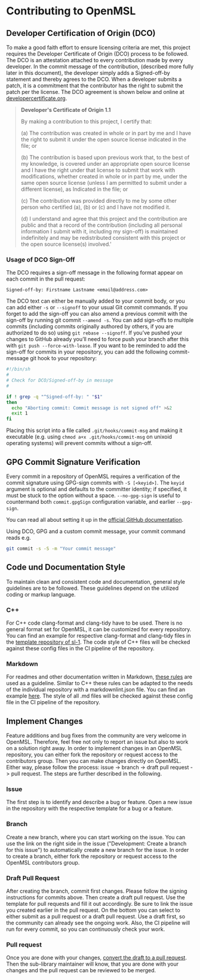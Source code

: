 # Contributing to OpenMSL

## Developer Certification of Origin (DCO)

To make a good faith effort to ensure licensing criteria are met, this project requires the Developer Certificate of Origin (DCO) process to be followed.
The DCO is an attestation attached to every contribution made by every developer.
In the commit message of the contribution, (described more fully later in this document), the developer simply adds a Signed-off-by statement and thereby agrees to the DCO.
When a developer submits a patch, it is a commitment that the contributor has the right to submit the patch per the license.
The DCO agreement is shown below and online at [developercertificate.org](https://developercertificate.org/).

> **Developer's Certificate of Origin 1.1**
>
>By making a contribution to this project, I certify that:
>
>(a) The contribution was created in whole or in part by me and I
    have the right to submit it under the open source license
    indicated in the file; or
>
>(b) The contribution is based upon previous work that, to the
    best of my knowledge, is covered under an appropriate open
    source license and I have the right under that license to
    submit that work with modifications, whether created in whole
    or in part by me, under the same open source license (unless
    I am permitted to submit under a different license), as
    Indicated in the file; or
>
>(c) The contribution was provided directly to me by some other
    person who certified (a), (b) or (c) and I have not modified
    it.
>
>(d) I understand and agree that this project and the contribution
    are public and that a record of the contribution (including
    all personal information I submit with it, including my
    sign-off) is maintained indefinitely and may be redistributed
    consistent with this project or the open source license(s)
    involved.'

### Usage of DCO Sign-Off

The DCO requires a sign-off message in the following format appear on each commit in the pull request:

`Signed-off-by: Firstname Lastname <email@address.com>`

The DCO text can either be manually added to your commit body, or you can add either `-s` or `--signoff` to your usual Git commit commands.
If you forget to add the sign-off you can also amend a previous commit with the sign-off by running git commit `--amend -s`.
You can add sign-offs to multiple commits (including commits originally authored by others, if you are authorized to do so) using `git rebase --signoff`.
If you’ve pushed your changes to GitHub already you’ll need to force push your branch after this with `git push --force-with-lease`.
If you want to be reminded to add the sign-off for commits in your repository, you can add the following commit-message git hook to your repository:

```bash
#!/bin/sh
#
# Check for DCO/Signed-off-by in message
#

if ! grep -q "^Signed-off-by: " "$1"
then
  echo "Aborting commit: Commit message is not signed off" >&2
  exit 1
fi
```

Placing this script into a file called `.git/hooks/commit-msg` and making it executable (e.g. using `chmod a+x .git/hooks/commit-msg` on unixoid operating systems) will prevent commits without a sign-off.

## GPG Commit Signature Verification

Every commit in a repository of OpenMSL requires a verification of the commit signature using GPG-sign commits with `-S [<keyid>]`.
The `keyid` argument is optional and defaults to the committer identity;
if specified, it must be stuck to the option without a space. `--no-gpg-sign` is useful to countermand both `commit.gpgSign` configuration variable, and earlier `--gpg-sign`.

You can read all about setting it up in the [official GitHub documentation](https://docs.github.com/en/authentication/managing-commit-signature-verification).

Using DCO, GPG and a custom commit message, your commit command reads e.g.

```bash
git commit -s -S -m "Your commit message"
```

## Code und Documentation Style

To maintain clean and consistent code and documentation, general style guidelines are to be followed. These guidelines depend on the utilized coding or markup language.

### C++

For C++ code clang-format and clang-tidy have to be used. There is no general format set for OpenMSL, it can be customized for every repository.
You can find an example for respective clang-format and clang-tidy files in the [template repository of sl-1](https://github.com/openMSL/sl-1-0-sensor-model-repository-template).
The code style of C++ files will be checked against these config files in the CI pipeline of the repository.

### Markdown

For readmes and other documentation written in Markdown, [these rules](https://github.com/DavidAnson/markdownlint/blob/main/doc/Rules.md) are used as a guideline.
Similar to C++ these rules can be adapted to the needs of the individual repository with a markdownlint.json file.
You can find an example [here](https://github.com/openMSL/sl-1-0-sensor-model-repository-template/blob/main/.github/workflows/markdownlint.json).
The style of all .md files will be checked against these config file in the CI pipeline of the repository.

## Implement Changes

Feature additions and bug fixes from the community are very welcome in OpenMSL.
Therefore, feel free not only to report an issue but also to work on a solution right away.
In order to implement changes in an OpenMSL repository, you can either fork the repository or request access to the contributors group. Then you can make changes directly on OpenMSL.
Either way, please follow the process: issue -> branch -> draft pull request -> pull request.
The steps are further described in the following.

### Issue

The first step is to identify and describe a bug or feature.
Open a new issue in the repository with the respective template for a bug or a feature.

### Branch

Create a new branch, where you can start working on the issue.
You can use the link on the right side in the issue ("Development: Create a branch for this issue") to automatically create a new branch for the issue.
In order to create a branch, either fork the repository or request access to the OpenMSL contributors group.

### Draft Pull Request

After creating the branch, commit first changes.
Please follow the signing instructions for commits above.
Then create a draft pull request.
Use the template for pull requests and fill it out accordingly.
Be sure to link the issue you created earlier in the pull request.
On the bottom you can select to either submit as a pull request or a draft pull request.
Use a draft first, so the community can already see the ongoing work.
Also, the CI pipeline will run for every commit, so you can continuously check your work.

### Pull request

Once you are done with your changes, [convert the draft to a pull request](https://docs.github.com/en/pull-requests/collaborating-with-pull-requests/proposing-changes-to-your-work-with-pull-requests/changing-the-stage-of-a-pull-request).
Then the sub-library maintainer will know, that you are done with your changes and the pull request can be reviewed to be merged.
